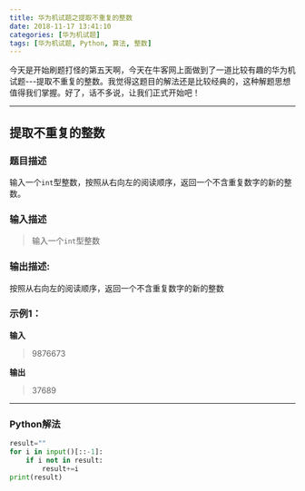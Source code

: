 ```yaml
---
title: 华为机试题之提取不重复的整数
date: 2018-11-17 13:41:10
categories: [华为机试题]
tags: [华为机试题, Python, 算法, 整数]
---
```


今天是开始刷题打怪的第五天啊，今天在牛客网上面做到了一道比较有趣的华为机试题---提取不重复的整数。我觉得这题目的解法还是比较经典的，这种解题思想值得我们掌握。好了，话不多说，让我们正式开始吧！
<!--more-->

---

## 提取不重复的整数

### 题目描述

输入一个`int`型整数，按照从右向左的阅读顺序，返回一个不含重复数字的新的整数。

### 输入描述

> 输入一个`int`型整数

### 输出描述:

按照从右向左的阅读顺序，返回一个不含重复数字的新的整数

### 示例1：

**输入**

> 9876673

**输出**

> 37689

---

### Python解法

```Python
result=""
for i in input()[::-1]:
    if i not in result:
        result+=i
print(result)
```